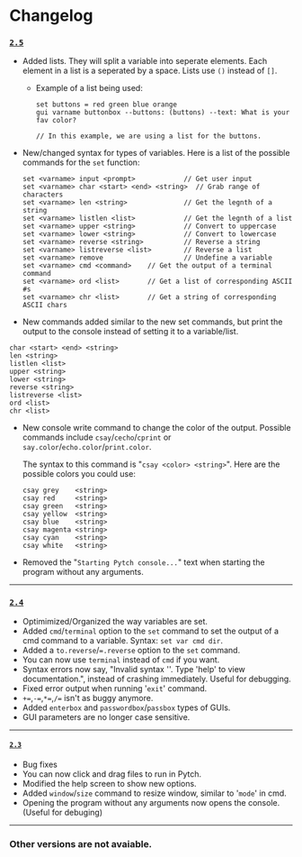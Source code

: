 # Changelog

### [`2.5`](https://www.dropbox.com/s/6xchhm4a8k0kkwi/Pytch25.exe?dl=1)
- Added lists. They will split a variable into seperate elements. Each element in a list is a seperated by a space. Lists use `()` instead of `[]`.
    - Example of a list being used:
        ```
        set buttons = red green blue orange
        gui varname buttonbox --buttons: (buttons) --text: What is your fav color?

      // In this example, we are using a list for the buttons.
        ```
- New/changed syntax for types of variables. Here is a list of the possible commands for the `set` function:

    ```
    set <varname> input <prompt>            // Get user input
    set <varname> char <start> <end> <string>  // Grab range of characters
    set <varname> len <string>              // Get the legnth of a string
    set <varname> listlen <list>            // Get the legnth of a list
    set <varname> upper <string>            // Convert to uppercase
    set <varname> lower <string>            // Convert to lowercase
    set <varname> reverse <string>          // Reverse a string
    set <varname> listreverse <list>        // Reverse a list
    set <varname> remove                    // Undefine a variable
    set <varname> cmd <command>    // Get the output of a terminal command
    set <varname> ord <list>       // Get a list of corresponding ASCII #s
    set <varname> chr <list>       // Get a string of corresponding ASCII chars
-  New commands added similar to the new set commands, but print the output to the console instead of setting it to a variable/list.
  ```
  char <start> <end> <string>
  len <string>
  listlen <list>
  upper <string>
  lower <string>
  reverse <string>
  listreverse <list>
  ord <list>
  chr <list>
  ```
- New console write command to change the color of the output.
  Possible commands include `csay`/`cecho`/`cprint` or `say.color`/`echo.color`/`print.color`.

  The syntax to this command is "`csay <color> <string>`". Here are the possible colors you could use:
  ```
  csay grey    <string>
  csay red     <string>
  csay green   <string>
  csay yellow  <string>
  csay blue    <string>
  csay magenta <string>
  csay cyan    <string>
  csay white   <string>
  ```
 - Removed the "`Starting Pytch console...`" text when starting the program without any arguments.

---

### [`2.4`](https://www.dropbox.com/s/hemaehfpjzablu0/Pytch24.exe?dl=1)
- Optimimized/Organized the way variables are set.
- Added `cmd`/`terminal` option to the `set` command to set the output of a cmd command to a variable. Syntax: `set var cmd dir`.
- Added a `to.reverse`/`=.reverse` option to the `set` command.
- You can now use `terminal` instead of `cmd` if you want.
- Syntax errors now say, "Invalid syntax ''. Type 'help' to view documentation.", instead of crashing immediately. Useful for debugging.
- Fixed error output when running '`exit`' command.
- `+=`,`-=`,`*=`,`/=` isn't as buggy anymore.
- Added `enterbox` and `passwordbox`/`passbox` types of GUIs.
- GUI parameters are no longer case sensitive.

---

#### [`2.3`](https://www.dropbox.com/s/3ic0bacnkul8vcl/Pytch23.exe?dl=1)
- Bug fixes
- You can now click and drag files to run in Pytch.
- Modified the help screen to show new options.
- Added `window`/`size` command to resize window, similar to '`mode`' in cmd.
- Opening the program without any arguments now opens the console. (Useful for debuging)

---

### Other versions are not avaiable.
